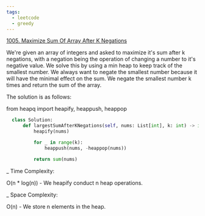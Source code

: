 ```yaml
---
tags:
  - leetcode
  - greedy
---
```


<a href="https://leetcode.com/problems/maximize-sum-of-array-after-k-negations/">
1005. Maximize Sum Of Array After K Negations</a>

We're given an array of integers and asked to maximize it's sum after k
negations, with a negation being the operation of changing a number to it's
negative value. We solve this by using a min heap to keep track of the smallest
number. We always want to negate the smallest number because it will have the
minimal effect on the sum. We negate the smallest number k times and return the
sum of the array.

The solution is as follows:

from heapq import heapify, heappush, heappop

```python
  class Solution:
      def largestSumAfterKNegations(self, nums: List[int], k: int) -> int:
          heapify(nums)

          for _ in range(k):
              heappush(nums, -heappop(nums))

          return sum(nums)
```

\_ Time Complexity:

O(n \* log(n)) - We heapify conduct n heap operations.

\_ Space Complexity:

O(n) - We store n elements in the heap.
